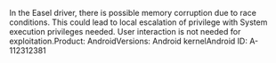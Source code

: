 In the Easel driver, there is possible memory corruption due to race conditions. This could lead to local escalation of privilege with System execution privileges needed. User interaction is not needed for exploitation.Product: AndroidVersions: Android kernelAndroid ID: A-112312381